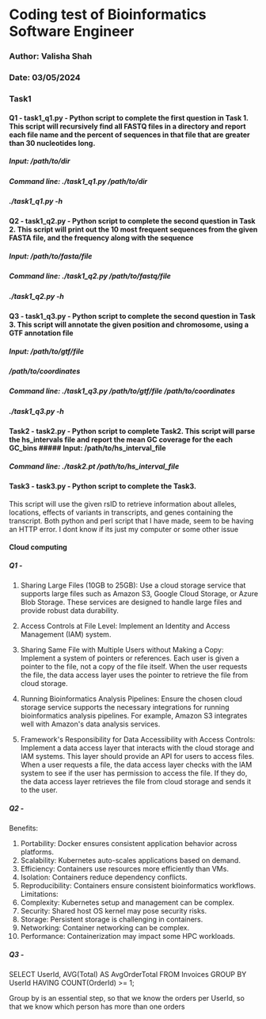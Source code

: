 # Coding test of Bioinformatics Software Engineer
### Author: Valisha Shah
### Date: 03/05/2024

### Task1 
#### Q1 - task1_q1.py - Python script to complete the first question in Task 1. This script will recursively find all FASTQ files in a directory and report each file name and the percent of sequences in that file that are greater than 30 nucleotides long.
##### Input: /path/to/dir
##### Command line: ./task1_q1.py /path/to/dir
##### ./task1_q1.py -h

#### Q2 - task1_q2.py - Python script to complete the second question in Task 2. This script will print out the 10 most frequent sequences from the given FASTA file, and the frequency along with the sequence
##### Input: /path/to/fasta/file
##### Command line: ./task1_q2.py /path/to/fastq/file
##### ./task1_q2.py -h

#### Q3 - task1_q3.py - Python script to complete the second question in Task 3. This script will annotate the given position and chromosome, using a GTF annotation file 
##### Input: /path/to/gtf/file
##### /path/to/coordinates
##### Command line: ./task1_q3.py /path/to/gtf/file /path/to/coordinates
##### ./task1_q3.py -h

#### Task2 - task2.py - Python script to complete Task2. This script will parse the hs_intervals file and report the mean GC coverage for the each GC_bins ##### Input: /path/to/hs_interval_file
##### Command line: ./task2.pt /path/to/hs_interval_file

#### Task3 - task3.py - Python script to complete the Task3. 
This script will use the given rsID to retrieve information about alleles, locations, effects of variants in transcripts, and genes containing the transcript. Both python and perl script that I have made, seem to be having an HTTP error. I dont know if its just my computer or some other issue 

#### Cloud computing 

##### Q1 - 
1. Sharing Large Files (10GB to 25GB): Use a cloud storage service that supports large files such as Amazon S3, Google Cloud Storage, or Azure Blob Storage. These services are designed to handle large files and provide robust data durability.

2. Access Controls at File Level: Implement an Identity and Access Management (IAM) system.

3. Sharing Same File with Multiple Users without Making a Copy: Implement a system of pointers or references. Each user is given a pointer to the file, not a copy of the file itself. When the user requests the file, the data access layer uses the pointer to retrieve the file from cloud storage.

4. Running Bioinformatics Analysis Pipelines: Ensure the chosen cloud storage service supports the necessary integrations for running bioinformatics analysis pipelines. For example, Amazon S3 integrates well with Amazon's data analysis services.

5. Framework's Responsibility for Data Accessibility with Access Controls: Implement a data access layer that interacts with the cloud storage and IAM systems. This layer should provide an API for users to access files. When a user requests a file, the data access layer checks with the lAM system to see if the user has permission to access the file. If they do, the data access layer retrieves the file from cloud storage and sends it to the user.

##### Q2 - 
Benefits:
1. Portability: Docker ensures consistent application behavior across platforms.
2. Scalability: Kubernetes auto-scales applications based on demand.
3. Efficiency: Containers use resources more efficiently than VMs.
4. Isolation: Containers reduce dependency conflicts.
5. Reproducibility: Containers ensure consistent bioinformatics workflows.
Limitations:
1. Complexity: Kubernetes setup and management can be complex.
2. Security: Shared host OS kernel may pose security risks.
3. Storage: Persistent storage is challenging in containers.
4. Networking: Container networking can be complex.
5. Performance: Containerization may impact some HPC workloads.

##### Q3 - 

SELECT UserId, AVG(Total) AS AvgOrderTotal
FROM Invoices
GROUP BY UserId
HAVING COUNT(OrderId) >= 1;

Group by is an essential step, so that we know the orders per UserId, so that we know which person has more than one orders 
